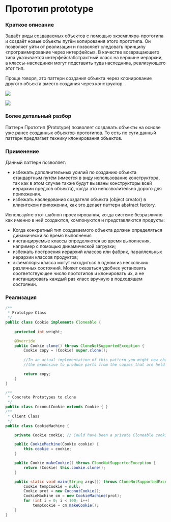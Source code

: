 # Прототип prototype
### Краткое описание
Задаёт виды создаваемых объектов с помощью экземпляра-прототипа и создаёт новые объекты путём копирования этого прототипа. Он позволяет уйти от реализации и позволяет следовать принципу «программирование через интерфейсы». В качестве возвращающего типа указывается интерфейс/абстрактный класс на вершине иерархии, а классы-наследники могут подставить туда наследника, реализующего этот тип.

Проще говоря, это паттерн создания объекта через клонирование другого объекта вместо создания через конструктор.

![](https://upload.wikimedia.org/wikipedia/ru/2/25/Prototype.gif)

![](https://habrastorage.org/r/w1560/getpro/habr/post_images/a9d/715/4a9/a9d7154a9b7e321a6330ab0c0337c061.jpg)

### Более детальный разбор
Паттерн Прототип (Prototype) позволяет создавать объекты на основе уже ранее созданных объектов-прототипов. То есть по сути данный паттерн предлагает технику клонирования объектов.

### Применение 
Данный паттерн позволяет:
- избежать дополнительных усилий по созданию объекта стандартным путём (имеется в виду использование конструктора, так как в этом случае также будут вызваны конструкторы всей иерархии предков объекта), когда это непозволительно дорого для приложения.
- избежать наследования создателя объекта (object creator) в клиентском приложении, как это делает паттерн abstract factory.

Используйте этот шаблон проектирования, когда системe безразлично как именно в ней создаются, компонуются и представляются продукты:

- Когда конкретный тип создаваемого объекта должен определяться динамически во время выполнения
- инстанцируемые классы определяются во время выполнения, например с помощью динамической загрузки;
- избежать построения иерархий классов или фабрик, параллельных иерархии классов продуктов;
- экземпляры класса могут находиться в одном из нескольких различных состояний. Может оказаться удобнее установить соответствующее число прототипов и клонировать их, а не инстанцировать каждый раз класс вручную в подходящем состоянии.
### Реализация
``` java
/**
 * Prototype Class
 */
public class Cookie implements Cloneable {
    
    protected int weight;

    @Override
    public Cookie clone() throws CloneNotSupportedException {
        Cookie copy = (Cookie) super.clone();
       
        //In an actual implementation of this pattern you might now change references to
        //the expensive to produce parts from the copies that are held inside the prototype.

        return copy;
    }
}

/**
 * Concrete Prototypes to clone
 */
public class CoconutCookie extends Cookie { }
/**
 * Client Class
 */
public class CookieMachine {

    private Cookie cookie; // Could have been a private Cloneable cookie.

    public CookieMachine(Cookie cookie) {
        this.cookie = cookie;
    }

    public Cookie makeCookie() throws CloneNotSupportedException {
        return (Cookie) this.cookie.clone();
    }

    public static void main(String args[]) throws CloneNotSupportedException {
        Cookie tempCookie = null;
        Cookie prot = new CoconutCookie();
        CookieMachine cm = new CookieMachine(prot);
        for (int i = 0; i < 100; i++)
            tempCookie = cm.makeCookie();
    }
}
```
